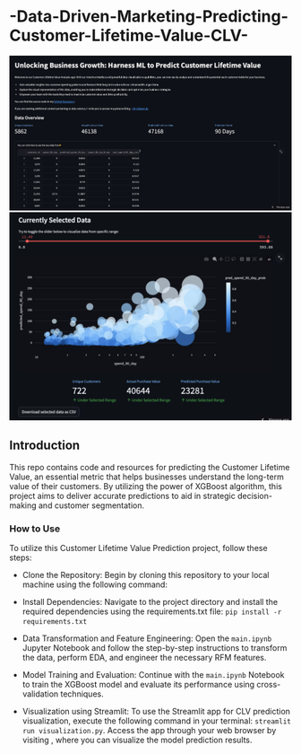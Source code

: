 # -Data-Driven-Marketing-Predicting-Customer-Lifetime-Value-CLV-
![image](streamlit_1.png)
![image](streamlit_2.png)

## **Introduction**

This repo contains code and resources for predicting the Customer Lifetime Value, an essential metric that helps businesses understand the long-term value of their customers. By utilizing the power of XGBoost algorithm, this project aims to deliver accurate predictions to aid in strategic decision-making and customer segmentation.

### How to Use

To utilize this Customer Lifetime Value Prediction project, follow these steps:

* Clone the Repository: Begin by cloning this repository to your local machine using the following command: 

* Install Dependencies: Navigate to the project directory and install the required dependencies using the requirements.txt file: `pip install -r requirements.txt`

* Data Transformation and Feature Engineering: Open the `main.ipynb` Jupyter Notebook and follow the step-by-step instructions to transform the data, perform EDA, and engineer the necessary RFM features.

* Model Training and Evaluation: Continue with the `main.ipynb` Notebook to train the XGBoost model and evaluate its performance using cross-validation techniques.

* Visualization using Streamlit: To use the Streamlit app for CLV prediction visualization, execute the following command in your terminal: `streamlit run visualization.py`. Access the app through your web browser by visiting , where you can visualize the model prediction results.

